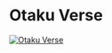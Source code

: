 # Otaku Verse

[![Otaku Verse](https://img.youtube.com/vi/YCM7l236sOA/0.jpg)](https://www.youtube.com/watch?v=YCM7l236sOA)
